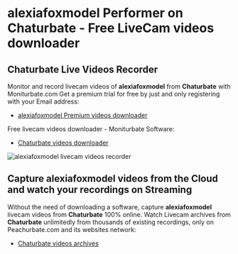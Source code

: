 # alexiafoxmodel Performer on Chaturbate - Free LiveCam videos downloader

## Chaturbate Live Videos Recorder

Monitor and record livecam videos of **alexiafoxmodel** from **Chaturbate** with Moniturbate.com
Get a premium trial for free by just and only registering with your Email address:
* [alexiafoxmodel Premium videos downloader](https://moniturbate.com/request-demo-licence-key.html)

Free livecam videos downloader - Moniturbate Software:
* [Chaturbate videos downloader](https://moniturbate.com/moniturbate-download-software.html)

![alexiafoxmodel livecam videos recorder](https://peachurnet.com/templates/moniturbate-software.png)


## Capture alexiafoxmodel videos from the Cloud and watch your recordings on Streaming

Without the need of downloading a software, capture **alexiafoxmodel** livecam videos from **Chaturbate** 100% online.
Watch Livecam archives from **Chaturbate** unlimitedly from thousands of existing recordings, only on Peachurbate.com and its websites network:
* [Chaturbate videos archives](https://peachurnet.com/)